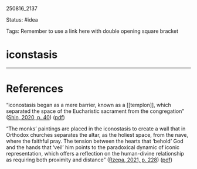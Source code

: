
250816_2137

Status: #idea

Tags:
Remember to use a link here with double opening square bracket
# iconstasis


---
# References
“iconostasis began as a mere barrier, known as a [[templon]], which separated the space of the Eucharistic sacrament from the congregation” ([Shin, 2020, p. 40](zotero://select/library/items/6RW5WGJL)) ([pdf](zotero://open-pdf/library/items/9SVEXQV3?page=3&annotation=LGZL3HIR))

“The monks’ paintings are placed in the iconostasis to create a wall that in Orthodox churches separates the altar, as the holiest space, from the nave, where the faithful pray. The tension between the hearts that ‘behold’ God and the hands that ‘veil’ him points to the paradoxical dynamic of iconic representation, which offers a reflection on the human-divine relationship as requiring both proximity and distance” ([Rzepa, 2021, p. 228](zotero://select/library/items/7B2TSM4N)) ([pdf](zotero://open-pdf/library/items/APQ7X9E4?page=242&annotation=UANC5NRV))